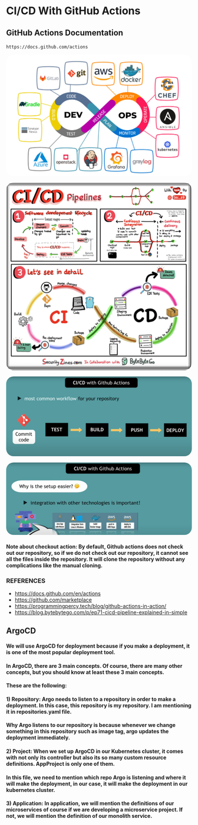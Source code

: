 # CI/CD With GitHub Actions

##  GitHub Actions Documentation
    https://docs.github.com/actions

<p align="center">
    <img src="images/circ.jpeg" alt="workflow" width="%100" height="%100" style="border-radius: 20px">
</p>

<p align="center">
    <img src="images/ci-cd.jpeg" alt="workflow" width="%100" height="%100" style="border-radius: 20px">
</p>

<p align="center">
    <img src="images/cicd1.png" alt="workflow" width="%100" height="%100" style="border-radius: 20px">
</p>

<p align="center">
    <img src="images/cicd2.png" alt="workflow" width="%100" height="%100" style="border-radius: 20px">
</p>


#### Note about checkout action: By default, Github actions does not check out our repository, so if we do not check out our repository, it cannot see all the files inside the repository. It will clone the repository without any complications like the manual cloning.

### REFERENCES
- https://docs.github.com/en/actions
- https://github.com/marketplace
- https://programmingpercy.tech/blog/github-actions-in-action/
- https://blog.bytebytego.com/p/ep71-cicd-pipeline-explained-in-simple





## ArgoCD

#### We will use ArgoCD for deployment because if you make a deployment, it is one of the most popular deployment tool.
#### In ArgoCD, there are 3 main concepts. Of course, there are many other concepts, but you should know at least these 3 main concepts.
#### These are the following:
#### 1) Repository: Argo needs to listen to a repository in order to make a deployment. In this case, this repository is my repository. I am mentioning it in repositories.yaml file.
####    Why Argo listens to our repository is because whenever we change something in this repository such as image tag, argo updates the deployment immediately. 
#### 2) Project: When we set up ArgoCD in our Kubernetes cluster, it comes with not only its controller but also its so many custom resource definitions. AppProject is only one of them.
#### In this file, we need to mention which repo Argo is listening and where it will make the deployment, in our case, it will make the deployment in our kubernetes cluster.
#### 3) Application: In application, we will mention the definitions of our microservices of course if we are developing a microservice project. If not, we will mention the definition of our monolith service.